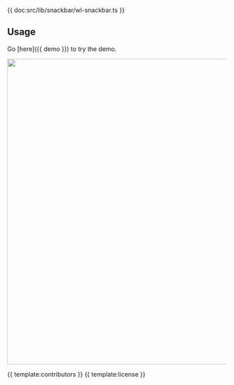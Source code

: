 {{ doc:src/lib/snackbar/wl-snackbar.ts }}

## Usage

Go [here]({{ demo }}) to try the demo.

<a href="{{ demo }}" align="center">
  <img src="{{ img }}" width="700" />
</a>

{{ template:contributors }}
{{ template:license }}